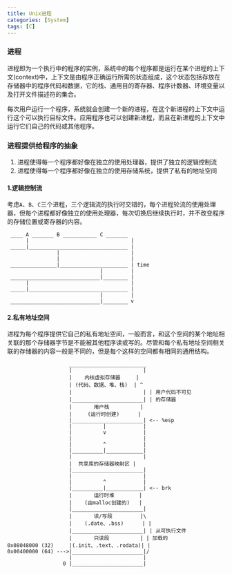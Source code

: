 ```yaml
---
title: Unix进程
categories: [System]
tags: [C]
---
```


### 进程

进程即为一个执行中的程序的实例，系统中的每个程序都是运行在某个进程的上下文(context)中，上下文是由程序正确运行所需的状态组成，这个状态包括存放在存储器中的程序代码和数据，它的栈、通用目的寄存器、程序计数器、环境变量以及打开文件描述符的集合。

每次用户运行一个程序，系统就会创建一个新的进程，在这个新进程的上下文中运行这个可以执行目标文件。应用程序也可以创建新进程，而且在新进程的上下文中运行它们自己的代码或其他程序。

### 进程提供给程序的抽象

1. 进程使得每一个程序都好像在独立的使用处理器，提供了独立的逻辑控制流
2. 进程使得每一个程序都好像在独立的使用存储系统，提供了私有的地址空间

#### 1.逻辑控制流

考虑`A`、`B`、`C`三个进程，三个逻辑流的执行时交错的，每个进程轮流的使用处理器，但每个进程都好像独立的使用处理器，每次切换后继续执行时，并不改变程序的存储位置或寄存器的内容。

     ____ A _______ B ___________ C _______  
          |                                 |
     _____|________________________________ |
                    |                       |
                    |                       |
     _______________|______________________ | time
                                  |         |
     _____________________________|________ |
          |                                 |
     _____|________________________________ |
                                  |         |
     _____________________________|________ v

#### 2.私有地址空间

进程为每个程序提供它自己的私有地址空间，一般而言，和这个空间的某个地址相关联的那个存储器字节是不能被其他程序读或写的。尽管和每个私有地址空间相关联的存储器的内容一般是不同的，但是每个这样的空间都有相同的通用结构。

                        _________________________
                        |                       |
                        |    内核虚拟存储器     |
                        | (代码、数据、堆、栈)  | ^ 
                        |                       | | 用户代码不可见
                        |_______________________| | 的存储器
                        |       用户栈          |
                        |     (运行时创建)      |
                        |_______________________| <-- %esp
                        |          |            |
                        |          v            |
                        |                       |
                        |          ^            |
                        |__________|____________|
                        |                       |
                        |  共享库的存储器映射区 |
                        |_______________________|
                        |                       |
                        |          ^            |
                        |__________|____________| <-- brk
                        |       运行时堆        |
                        |    (由malloc创建的)   |
                        |_______________________|
                        |       读/写段         |\
                        |    (.date、.bss)      | |
                        |_______________________| | 从可执行文件
                        |       只读段          | | 加载的
    0x08048000 (32)     |(.init、.text、.rodata)| |
    0x00400000 (64) --->|_______________________|/
                        |                       |
                      0 |_______________________|
 

